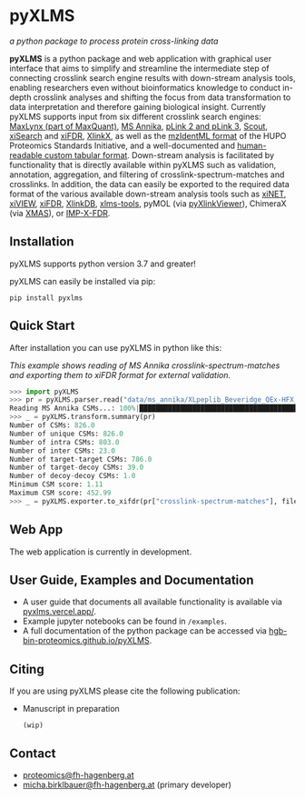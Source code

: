 # pyXLMS
_a python package to process protein cross-linking data_

**pyXLMS** is a python package and web application with graphical user interface that aims to simplify and streamline the intermediate step of
connecting crosslink search engine results with down-stream analysis tools, enabling researchers even without bioinformatics knowledge to
conduct in-depth crosslink analyses and shifting the focus from data transformation to data interpretation and therefore gaining biological
insight. Currently pyXLMS supports input from six different crosslink search engines: [MaxLynx (part of MaxQuant)](https://www.maxquant.org/),
[MS Annika](https://github.com/hgb-bin-proteomics/MSAnnika),
[pLink 2 and pLink 3](http://pfind.ict.ac.cn/se/plink/),
[Scout](https://github.com/diogobor/Scout),
[xiSearch](https://www.rappsilberlab.org/software/xisearch/) and [xiFDR](https://www.rappsilberlab.org/software/xifdr/),
[XlinkX](https://docs.thermofisher.com/r/XlinkX-3.2-Quick-Start-Guide/),
as well as the [mzIdentML format](https://www.psidev.info/mzidentml)
of the HUPO Proteomics Standards Initiative, and a well-documented and
[human-readable custom tabular format](https://github.com/hgb-bin-proteomics/pyXLMS/blob/master/docs/format.md).
Down-stream analysis is facilitated by functionality that is directly available within pyXLMS such as validation, annotation, aggregation, and filtering of crosslink-spectrum-matches and crosslinks. In addition, the data can easily be exported to the required data format of the various available down-stream analysis tools such as
[xiNET](https://crosslinkviewer.org/index.php),
[xiVIEW](https://www.xiview.org/index.php),
[xiFDR](https://www.rappsilberlab.org/software/xifdr/),
[XlinkDB](https://xlinkdb.gs.washington.edu/xlinkdb/),
[xlms-tools](https://gitlab.com/topf-lab/xlms-tools),
pyMOL (via [pyXlinkViewer](https://github.com/BobSchiffrin/PyXlinkViewer)),
ChimeraX (via [XMAS](https://github.com/ScheltemaLab/ChimeraX_XMAS_bundle)),
or [IMP-X-FDR](https://github.com/vbc-proteomics-org/imp-x-fdr).

## Installation

pyXLMS supports python version 3.7 and greater!

pyXLMS can easily be installed via pip:
```
pip install pyxlms
```

## Quick Start

After installation you can use pyXLMS in python like this:

_This example shows reading of MS Annika crosslink-spectrum-matches and exporting_
_them to xiFDR format for external validation._

```python
>>> import pyXLMS
>>> pr = pyXLMS.parser.read("data/ms_annika/XLpeplib_Beveridge_QEx-HFX_DSS_R1_CSMs.xlsx", engine="MS Annika", crosslinker="DSS")
Reading MS Annika CSMs...: 100%|████████████████████████████████████████████████████████████████████████████████| 826/826 [00:00<00:00, 20731.70it/s]
>>> _ = pyXLMS.transform.summary(pr)
Number of CSMs: 826.0
Number of unique CSMs: 826.0
Number of intra CSMs: 803.0
Number of inter CSMs: 23.0
Number of target-target CSMs: 786.0
Number of target-decoy CSMs: 39.0
Number of decoy-decoy CSMs: 1.0
Minimum CSM score: 1.11
Maximum CSM score: 452.99
>>> _ = pyXLMS.exporter.to_xifdr(pr["crosslink-spectrum-matches"], filename="msannika_CSMs_for_xiFDR.csv")
```

## Web App

The web application is currently in development.

## User Guide, Examples and Documentation

- A user guide that documents all available functionality is available via [pyxlms.vercel.app/](https://pyxlms.vercel.app/).
- Example jupyter notebooks can be found in `/examples`.
- A full documentation of the python package can be accessed via [hgb-bin-proteomics.github.io/pyXLMS](https://hgb-bin-proteomics.github.io/pyXLMS).

## Citing

If you are using pyXLMS please cite the following publication:

- Manuscript in preparation
  ```
  (wip)
  ```

## Contact

- [proteomics@fh-hagenberg.at](mailto:proteomics@fh-hagenberg.at)
- [micha.birklbauer@fh-hagenberg.at](mailto:micha.birklbauer@fh-hagenberg.at) (primary developer)
